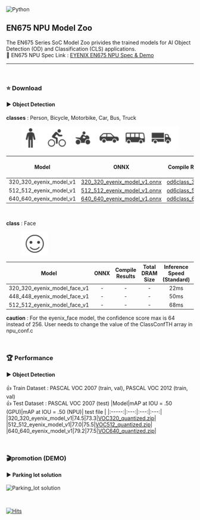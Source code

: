 
<img alt="Python" src ="https://img.shields.io/badge/python-3.8-orange"/>


## EN675 NPU Model Zoo
The EN675 Series SoC Model Zoo privides the trained models for AI Object Detection (OD) and Classification (CLS) applications.  
:rocket: EN675 NPU Spec Link : [EYENIX EN675 NPU Spec & Demo](https://resonant-duke-420.notion.site/EN675-AI-NPU-Solution-d407c17992d8447b9c98ac2bfede8cdb)
***
&#160;
### :star: Download
#### :arrow_forward: Object Detection
**classes** : Person, Bicycle, Motorbike, Car, Bus, Truck  
<figure>
    <img src="./img/6classes_image.PNG" title="6class">    
</figure>

|Model|ONNX|Compile Results|Total DRAM Size|Inference Speed (Standard)|Inference Speed (Boost)|
|:-----:|:---:|:---:|:---:|:---:|:---:|
|320_320_eyenix_model_v1|[320_320_eyenix_model_v1.onnx](https://github.com/Eyenix/en675_model_zoo/files/9623478/320_320_eyenix_model_v1.zip)|[od6class_320.bin](https://github.com/Eyenix/en675_model_zoo/files/9623476/od6class_320.zip)|11MB|26ms|13ms|
|512_512_eyenix_model_v1|[512_512_eyenix_model_v1.onnx](https://github.com/Eyenix/en675_model_zoo/files/9466030/512_512_eyenix_model_v1.zip)|[od6class_512.bin](https://github.com/Eyenix/en675_model_zoo/files/9466035/od6class_512.zip)|18MB|37ms|20ms|
|640_640_eyenix_model_v1|[640_640_eyenix_model_v1.onnx](https://github.com/Eyenix/en675_model_zoo/files/9485742/640_640_eyenix_model_v1.zip)|[od6class_640.bin](https://github.com/Eyenix/en675_model_zoo/files/9485743/od6class_640.zip)|25MB|54ms|29ms|


&#160;

**class** : Face  
<figure>
    <img src="./img/face_image.PNG" title="face">    
</figure>

|Model|ONNX|Compile Results|Total DRAM Size|Inference Speed (Standard)|Inference Speed (Boost)|
|:-----:|:---:|:---:|:---:|:---:|:---:|
|320_320_eyenix_model_face_v1|-|-|-|22ms|11ms|
|448_448_eyenix_model_face_v1|-|-|-|50ms|20ms|
|512_512_eyenix_model_face_v1|-|-|-|68ms|28ms|  

**caution** : For the eyenix_face model, the confidence score max is 64 instead of 256. User needs to change the value of the ClassConfTH array in npu_conf.c


&#160;

### :trophy: Performance
#### :arrow_forward: Object Detection
:+1: Train Dataset : PASCAL VOC 2007 (train, val), PASCAL VOC 2012 (train, val)  
:+1: Test Dataset : PASCAL VOC 2007 (test)
|Model|mAP at IOU = .50 (GPU)|mAP at IOU = .50 (NPU)| test file |
|:-----:|:---:|:---:|:---:|
|320_320_eyenix_model_v1|74.5|73.3|[VOC320_quantized.zip](https://github.com/Eyenix/en675_model_zoo/files/9669475/VOC320_quantized.zip)|
|512_512_eyenix_model_v1|77.0|75.5|[VOC512_quantized.zip](https://github.com/Eyenix/en675_model_zoo/files/9642077/VOC512_quantized.zip)|
|640_640_eyenix_model_v1|79.2|77.5|[VOC640_quantized.zip](https://github.com/Eyenix/en675_model_zoo/files/9642078/VOC640_quantized.zip)|

&#160;


### :clapper:promotion (DEMO)
#### :arrow_forward: Parking lot solution
![Parking_lot solution](https://user-images.githubusercontent.com/66294848/188069884-3441a15f-2a91-477a-b8d1-6337c931c25d.gif)

&#160;


[![Hits](https://hits.seeyoufarm.com/api/count/incr/badge.svg?url=https%3A%2F%2Fgithub.com%2FEyenix%2Fen675_model_zoo&count_bg=%2379C83D&title_bg=%23555555&icon=pytorch.svg&icon_color=%23E7E7E7&title=hits&edge_flat=false)](https://hits.seeyoufarm.com)
